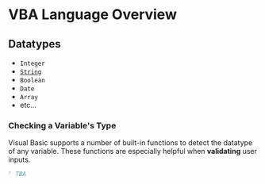 # VBA Language Overview

## Datatypes

  + `Integer`
  + [`String`](datatypes/strings.md)
  + `Boolean`
  + `Date`
  + `Array`
  + etc...

### Checking a Variable's Type

Visual Basic supports a number of built-in functions to detect the datatype of any variable. These functions are especially helpful when **validating** user inputs.

```vb
' TBA
```
